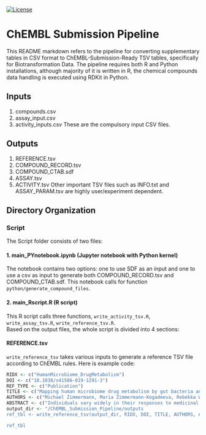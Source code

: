 [![License](https://img.shields.io/badge/License-MIT%202.0-blue.svg)](https://opensource.org/licenses/MIt)
# ChEMBL Submission Pipeline
This README markdown refers to the pipeline for converting supplementary tables in CSV format to ChEMBL-Submission-Ready TSV tables, specifically for Biotransformation Data. The pipeline requires both R and Python installations, although majority of it is written in R, the chemical compounds data handling is executed using RDKit in Python.

## Inputs
1. compounds.csv
2. assay_input.csv
3. activity_inputs.csv
These are the compulsory input CSV files.

## Outputs
1. REFERENCE.tsv
2. COMPOUND_RECORD.tsv
3. COMPOUND_CTAB.sdf
4. ASSAY.tsv
5. ACTIVITY.tsv
Other important TSV files such as INFO.txt and ASSAY_PARAM.tsv are highly user/experiment dependent.

## Directory Organization

### Script
The Script folder consists of two files:
#### 1. main_PYnotebook.ipynb (Jupyter notebook with Python kernel)
The notebook contains two options: one to use SDF as an input and one to use a csv as input to generate both COMPOUND_RECORD.tsv and COMPOUND_CTAB.sdf. This notebook calls for function ```python/generate_compound_files```. 
#### 2. main_Rscript.R (R script)
This R script calls three functions, ```write_activity_tsv.R```, ```write_assay_tsv.R```, ```write_reference_tsv.R```. <br>
Based on the output files, the whole script is divided into 4 sections:
#### REFERENCE.tsv ####
```write_reference_tsv``` takes various inputs to generate a reference TSV file according to ChEMBL rules. Here is example code:

```r
RIDX <- c("HumanMicrobiome_DrugMetabolism")
DOI <- c("10.1038/s41586-019-1291-3")
REF_TYPE <- c("Publication")
TITLE <- c("Mapping human microbiome drug metabolism by gut bacteria and their genes") #mandatory
AUTHORS	<- c("Michael Zimmermann, Maria Zimmermann-Kogadeeva, Rebekka Wegmann & Andrew L. Goodman") #mandatory
ABSTRACT <- c("Individuals vary widely in their responses to medicinal drugs, which can be dangerous and expensive owing to treatment delays and adverse effects.")
output_dir <- "/ChEMBL_Submission_Pipeline/outputs
ref_tbl <- write_reference_tsv(output_dir, RIDX, DOI, TITLE, AUTHORS, ABSTRACT, REF_TYPE)

ref_tbl
```
